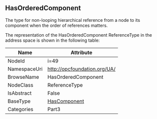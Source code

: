 <!-- objecttype -->
## HasOrderedComponent
The type for non-looping hierarchical reference from a node to its component when the order of references matters.  
<!-- end of text -->
The representation of the HasOrderedComponent ReferenceType in the address space is shown in the following table:  

|Name|Attribute|
|---|---|
|NodeId|i=49|
|NamespaceUri|http://opcfoundation.org/UA/|
|BrowseName|HasOrderedComponent|
|NodeClass|ReferenceType|
|IsAbstract|False|
|BaseType|[HasComponent](../../../Part3/ReferenceTypes/HasComponent/readme.md)|
|Categories|Part3|

